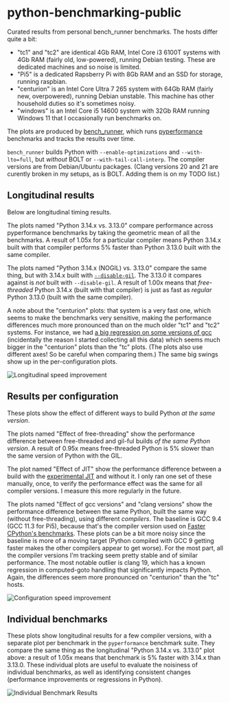 # python-benchmarking-public

Curated results from personal bench_runner benchmarks. The hosts differ
quite a bit:
 - "tc1" and "tc2" are identical 4Gb RAM, Intel Core i3 6100T systems with 4Gb RAM
   (fairly old, low-powered), running Debian testing. These are dedicated
   machines and so noise is limited.
 - "Pi5" is a dedicated Rapsberry Pi with 8Gb RAM and an SSD for storage,
   running raspbian.
 - "centurion" is an Intel Core Ultra 7 265 system with 64Gb RAM (fairly
   new, overpowered), running Debian unstable. This machine has other
   household duties so it's sometimes noisy.
 - "windows" is an Intel Core i5 14600 system with 32Gb RAM running Windows
   11 that I occasionally run benchmarks on.

The plots are produced by
[bench_runner](https://github.com/faster-cpython/bench_runner), which runs
[pyperformance](https://github.com/python/pyperformance) benchmarks and
tracks the results over time.

`bench_runner` builds Python with `--enable-optimizations` and
`--with-lto=full`, but _without_ BOLT or `--with-tail-call-interp`. The
compiler versions are from Debian/Ubuntu packages. (Clang versions 20 and 21 are
curently broken in my setups, as is BOLT. Adding them is on my TODO list.)

## Longitudinal results

Below are longitudinal timing results.

The plots named "Python 3.14.x vs. 3.13.0" compare performance across
pyperformance benchmarks by taking the geometric mean of all the benchmarks.
A result of 1.05x for a particular compiler means Python 3.14.x built with
that compiler performs 5% faster than Python 3.13.0 built with the same
compiler.

The plots named "Python 3.14.x (NOGIL) vs. 3.13.0" compare the same thing,
but with 3.14.x built with
[`--disable-gil`](https://peps.python.org/pep-0703/). The 3.13.0 it compares against
is _not_ built with `--disable-gil`. A result of 1.00x means that
_free-threaded_ Python 3.14.x (built with that compiler) is just as fast as
_regular_ Python 3.13.0 (built with the same compiler).

A note about the "centurion" plots: that system is a very fast one, which
seems to make the benchmarks very sensitive, making the performance
differences much more pronounced than on the much older "tc1" and "tc2"
systems. For instance, we had [a big regression on some versions of
gcc](https://github.com/python/cpython/issues/129987#issuecomment-2802989278)
(incidentally the reason I started collecting all this data) which seems
much bigger in the "centurion" plots than the "tc" plots. (The plots also
use different axes! So be careful when comparing them.) The same big swings
show up in the per-configuration plots.

![Longitudinal speed improvement](/longitudinal.svg)

## Results per configuration

These plots show the effect of different ways to build Python _at the same
version_.

The plots named "Effect of free-threading" show the performance difference
between free-threaded and gil-ful builds _of the same Python version_. A
result of 0.95x means free-threaded Python is 5% slower than the same
version of Python with the GIL.

The plot named "Effect of JIT" show the performance difference between a
build with the [experimental JIT](https://peps.python.org/pep-0744/) and
without it. I only ran one set of these manually, once, to verify the
performance effect was the same for all compiler versions. I measure this
more regularly in the future.

The plots named "Effect of gcc versions" and "clang versions" show the
performance difference between the same Python, built the same way (without
free-threading), using different _compilers_. The baseline is GCC 9.4 (GCC
11.3 for Pi5), because that's the compiler version used on [Faster CPython's
benchmarks](https://github.com/faster-cpython/benchmarking-public/). These
plots can be a bit more noisy since the baseline is more of a moving target
(Python compiled with GCC 9 getting faster makes the other compilers appear
to get worse). For the most part, all the compiler versions I'm tracking
seem pretty stable and of similar performance. The most notable outlier is
clang 19, which has a known regression in computed-goto handling that
significantly impacts Python. Again, the differences seem more pronounced on
"centurion" than the "tc" hosts.

![Configuration speed improvement](/configs.svg)

## Individual benchmarks

These plots show longitudinal results for a few compiler versions, with a
separate plot per benchmark in the `pyperformance` benchmark suite. They
compare the same thing as the longitudinal "Python 3.14.x vs. 3.13.0" plot
above: a result of 1.05x means that benchmark is 5% faster with 3.14.x than
3.13.0. These individual plots are useful to evaluate the noisiness of
individual benchmarks, as well as identifying consistent changes
(performance improvements or regressions in Python).

![Individual Benchmark Results](/benchmarks.svg)

